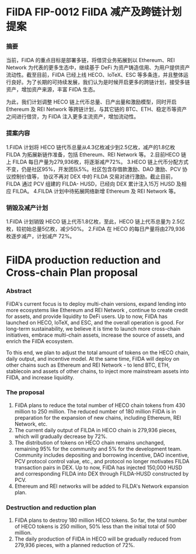 # FilDA FIP-0012 FilDA 减产及跨链计划提案


### 摘要
当前，FilDA 的重点目标是部署多链，将借贷业务拓展到以 Ethereum、REI Network 为代表的更多生态中，继续基于 DeFi 为资产铸造信用、为用户提供资产流动性。截至目前，FilDA 已经上线 HECO、IoTeX、ESC 等多条连，并且整体运行良好。为了长期的可持续发展，我们认为是时候开启更多的跨链计划，接受多链资产，增加资产来源，丰富 FilDA 生态。

为此，我们计划调整 HECO 链上代币总量、日产出量和激励模型，同时开启 Ethereum 及 REI Network 等跨链计划，与其它链的 BTC、ETH、稳定币等资产之间进行借贷，为 FilDA 注入更多主流资产，增加流动性。

### 提案内容
1.FilDA 计划将 HECO 链代币总量从4.3亿枚减少到2.5亿枚，减产的1.8亿枚 FILDA 为拓展新链作准备，包括 Ethereum、REI Network 等。
2.目前HECO 链上 FILDA 每日产量为279,936枚，将逐渐减产72%。
3.HECO 链上代币分配方式不变，仍是社区95%，开发团队5%。社区包含存借款激励、DAO 激励、PCV 协议控制价值等， 协议不再对 DEX 中的 FILDA 交易对进行激励。截止目前，FILDA 通过 PCV 组建的 FILDA- HUSD，已经向 DEX 累计注入15万 HUSD 及相应 FILDA。
4.FILDA 计划中待拓展网络新增 Ethereum 及 REI Network 等。

### 销毁及减产计划
1.FilDA 计划销毁 HECO 链上代币1.8亿枚，至此，HECO 链上代币总量为 2.5亿枚，较初始总量5亿枚，减少50%。
2.FilDA 在 HECO 的每日产量将由279,936枚逐步减产，计划减产 72%。

# FilDA production reduction and Cross-chain Plan proposal

### Abstract
FilDA's current focus is to deploy multi-chain versions, expand lending into more ecosystems like Ethereum and REI Network , continue to create credit for assets, and provide liquidity to DeFi users. Up to now, FilDA has launched on HECO, IoTeX, and ESC, and the overall operation is good. For long-term sustainability, we believe it is time to launch more cross-chain initiatives, embrace multi-chain assets, increase the source of assets, and enrich the FilDA ecosystem.

To this end, we plan to adjust the total amount of tokens on the HECO chain, daily output, and incentive model. At the same time, FilDA will deploy on other chains such as Ethereum and REI Network - to lend BTC, ETH, stablecoin and assets of other chains, to inject more mainstream assets into FilDA, and increase liquidity.

### The proposal
1. FilDA plans to reduce the total number of HECO chain tokens from 430 million to 250 million. The reduced number of 180 million FilDA is in preparation for the expansion of new chains, including Ethereum, REI Network, etc.
2. The current daily output of FILDA in HECO chain is 279,936 pieces, which will gradually decrease by 72%.
3. The distribution of tokens on HECO chain remains unchanged, remaining 95% for the community and 5% for the development team. Community includes depositing and borrowing incentive, DAO incentive, PCV protocol control value, etc., and protocol no longer motivates FILDA transaction pairs in DEX. Up to now, FilDA has injected 150,000 HUSD and corresponding FILDA into DEX through FILDA-HUSD constructed by PCV.
4. Ethereum and REI networks will be added to FILDA's Network expansion plan.

### Destruction and reduction plan
1. FilDA plans to destroy 180 million HECO tokens. So far, the total number of HECO tokens is 250 million, 50% less than the initial total of 500 million.
2. The daily production of FilDA in HECO will be gradually reduced from 279,936 pieces, with a planned reduction of 72%.

